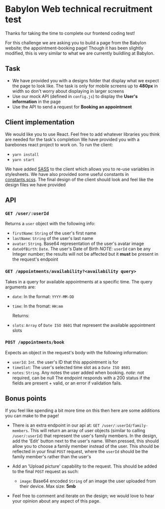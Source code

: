 # Babylon Web technical recruitment test

Thanks for taking the time to complete our frontend coding test!

For this challenge we are asking you to build a page from the Babylon website; the appointment-booking page! Though it has been slightly modified, this is very similar to what we are currently buildling at Babylon.

## Task

* We have provided you with a designs folder that display what we expect the page to look like. The task is only for mobile screens up to **480px** in width so don't worry about displaying in larger screens
* Use our mock API (defined in `config.js`) to display the **User's information** in the page
* Use the API to send a request for **Booking an appointment**

## Client implementation

We would like you to use React. Feel free to add whatever libraries you think are needed for the task's completion
We have provided you with a barebones react project to work on.
To run the client:

* `yarn install`
* `yarn start`

We have added [SASS](http://sass-lang.com/) to the client which allows you to re-use variables in stylesheets. We have also provided some useful constants in [constants.scss](./src/constants.scss). The final design of the client should look and feel like the design files we have provided

## API

### `GET /user/:userId`

Returns a `user` object with the following info:

* `firstName`: `String` of the user's first name
* `lastName`: `String` of the user's last name
* `avatar`: `String`. Base64 representation of the user's avatar image
* `dateOfBirth`: `Date`. The user's Date of Birth
  _NOTE_: `userId` can be any Integer number; the results will not be affected but it **must** be present in the request's endpoint

### `GET /appointments/availability?<availability query>`

Takes in a query for available appointments at a specific time.
The query arguments are:

* `date`: In the format: `YYYY-MM-DD`
* `time`: In the fromat: `HH:mm`

  Returns:

* `slots`: `Array` of `Date ISO 8601` that represent the available appointment slots

### `POST /appointments/book`

Expects an object in the request's body with the following information:

* `userId`: `Int`. the user's ID that this appointment is for
* `timeSlot`: The user's selected time slot as a `Date ISO 8601`
* `notes`: `String`. Any notes the user added when booking. _note_: not required, can be null
  The endpoint responds with a 200 status if the fields are present + valid, or an error if validation fails.

## Bonus points

If you feel like spending a bit more time on this then here are some additions you can make to the page!

* There is an extra endpoint in our api at: `GET /user/:userId/family-members`. This will return an array of user objects (similar to calling `/user/:userId`) that represent the user's family members. In the design, add the 'Edit' button next to the user's name. When pressed, this should allow you to choose a family member instead of the user. This should be reflected in your final `POST` request, where the `userId` should be the family member's rather than the user's

* Add an 'Upload picture' capability to the request. This should be added to the final `POST` request as such:

  * `image`: Base64 encoded `String` of an image the user uploaded from their device. Max size: **5mb**

* Feel free to comment and iterate on the design; we would love to hear your opinion about any aspect of this page.
